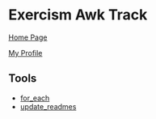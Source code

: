 # Exercism Awk Track

[Home Page](https://exercism.org/tracks/awk)

[My Profile](https://exercism.org/profiles/vpayno)


## Tools

- [for_each](./for_each)
- [update_readmes](./update_readmes)
